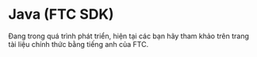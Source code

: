 # Java (FTC SDK)

Đang trong quá trình phát triển, hiện tại các bạn hãy tham khảo trên trang tài liệu chính thức bằng tiếng anh của FTC.
